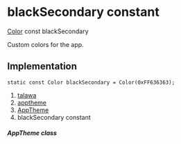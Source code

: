 
<div>

# blackSecondary constant

</div>


[Color](https://api.flutter.dev/flutter/painting/Color-class.html) const
blackSecondary



Custom colors for the app.



## Implementation

``` language-dart
static const Color blackSecondary = Color(0xFF636363);
```







1.  [talawa](../../index.html)
2.  [apptheme](../../apptheme/)
3.  [AppTheme](../../apptheme/AppTheme-class.html)
4.  blackSecondary constant

##### AppTheme class







